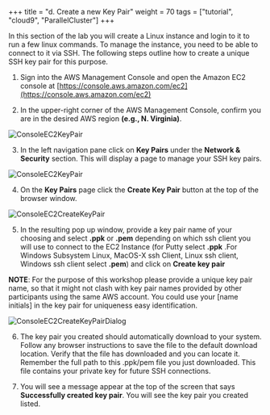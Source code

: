 +++
title = "d. Create a new Key Pair"
weight = 70
tags = ["tutorial", "cloud9", "ParallelCluster"]
+++

In this section of the lab you will create a Linux instance and login to it to run a few linux commands. To manage the instance, you need to be able to connect to it via SSH. The following steps outline how to create a unique SSH key pair for this purpose.

1.	Sign into the AWS Management Console and open the Amazon EC2 console at 
[https://console.aws.amazon.com/ec2](https://console.aws.amazon.com/ec2)

2.	In the upper-right corner of the AWS Management Console, confirm you are in the desired AWS region **(e.g., N. Virginia)**.

![ConsoleEC2KeyPair](/images/hpc-aws-parallelcluster-workshop/ConsoleRegion.png)

3.	In the left navigation pane click on **Key Pairs** under the **Network & Security** section.  This will display a page to manage your SSH key pairs. 

![ConsoleEC2KeyPair](/images/hpc-aws-parallelcluster-workshop/EC2KeyPair.png)


4.	On the **Key Pairs** page click the **Create Key Pair** button at the top of the browser window.

![ConsoleEC2CreateKeyPair](/images/hpc-aws-parallelcluster-workshop/EC2CreateKeyPair.png)

5.	In the resulting pop up window, provide a key pair name of your choosing and select **.ppk** or **.pem** depending on which ssh client you will use to connect to the EC2 Instance (for Putty select **.ppk** .For  Windows Subsystem Linux, MacOS-X ssh Client, Linux ssh client,  Windows ssh client select **.pem**) and click on **Create key pair**  


**NOTE**: For the purpose of this workshop please provide a unique key pair name, so that it might not clash with key pair names provided by other participants using the same AWS account. You could use your [name initials] in the key pair for uniqueness easy identification.


![ConsoleEC2CreateKeyPairDialog](/images/hpc-aws-parallelcluster-workshop/EC2CreateKeyPairDialog.png)

6.	The key pair you created should automatically download to your system.  Follow any browser instructions to save the file to the default download location.  Verify that the file has downloaded and you can locate it. Remember the full path to this .ppk/pem file you just downloaded. This file contains your private key for future SSH connections. 

7.	You will see a message appear at the top of the screen that says **Successfully created key pair**.  You will see the key pair you created listed.
